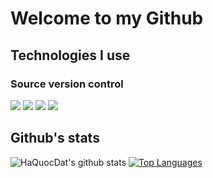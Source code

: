# Welcome to my Github

## Technologies I use

### Source version control

<img src="https://img.shields.io/badge/GIT-E44C30?style=for-the-badge&logo=git&logoColor=white"> <img src="https://img.shields.io/badge/GitHub-100000?style=for-the-badge&logo=github&logoColor=white"> <img src="https://img.shields.io/badge/GitLab-330F63?style=for-the-badge&logo=gitlab&logoColor=white"> <img src="ihttps://img.shields.io/badge/Bitbucket-0747a6?style=for-the-badge&logo=bitbucket&logoColor=white">

## Github's stats

![HaQuocDat's github stats](https://github-readme-stats.vercel.app/api?username=haquocdat543&theme=tokyonight&show_icons=true&count_private=true)
[![Top Languages](https://github-readme-stats.vercel.app/api/top-langs/?username=haquocdat543&theme=tokyonight&layout=compact&langs_count=6)](https://github.com/anuraghazra/github-readme-stats)
